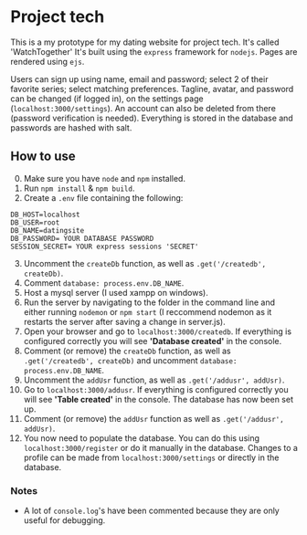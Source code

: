 # Project tech
This is a my prototype for my dating website for project tech. It's called 'WatchTogether'
It's built using the `express` framework for `nodejs`. Pages are rendered using `ejs`.

Users can sign up using name, email and password; select 2 of their favorite series; select matching preferences.
Tagline, avatar, and password can be changed (if logged in), on the settings page (`localhost:3000/settings`). An account can also be deleted from there (password verification is needed).
Everything is stored in the database and passwords are hashed with salt.

## How to use
0. Make sure you have `node` and `npm` installed.
1. Run `npm install` & `npm build`.
2. Create a `.env` file containing the following:
```
DB_HOST=localhost
DB_USER=root
DB_NAME=datingsite
DB_PASSWORD= YOUR DATABASE PASSWORD
SESSION_SECRET= YOUR express sessions 'SECRET'
```
3. Uncomment the `createDb` function, as well as `.get('/createdb', createDb)`.
4. Comment `database: process.env.DB_NAME`.
5. Host a mysql server (I used xampp on windows).
6. Run the server by navigating to the folder in the command line and either running `nodemon` or `npm start` (I reccommend nodemon as it restarts the server after saving a change in server.js).
7. Open your browser and go to `localhost:3000/createdb`. If everything is configured correctly you will see __'Database created'__ in the console.
8. Comment (or remove) the `createDb` function, as well as `.get('/createdb', createDb)` and uncomment `database: process.env.DB_NAME`.
9. Uncomment the `addUsr` function, as well as `.get('/addusr', addUsr)`.
10. Go to `localhost:3000/addusr`. If everything is configured correctly you will see __'Table created'__ in the console. The database has now been set up.
11. Comment (or remove) the `addUsr` function as well as `.get('/addusr', addUsr)`.
12. You now need to populate the database. You can do this using `localhost:3000/register` or do it manually in the database.
Changes to a profile can be made from `localhost:3000/settings` or directly in the database.

### Notes
* A lot of `console.log`'s have been commented because they are only useful for debugging.
